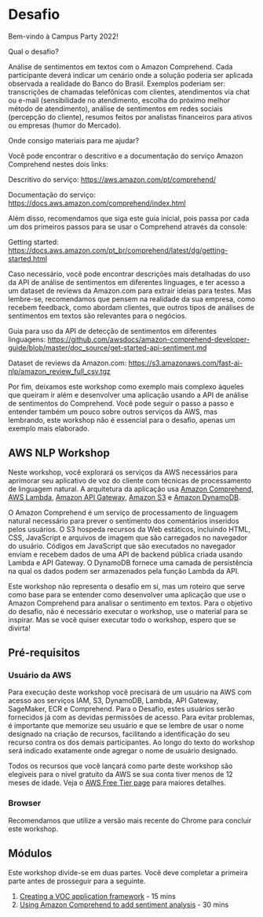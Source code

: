 # Desafio

Bem-vindo à Campus Party 2022!

Qual o desafio?

Análise de sentimentos em textos com o Amazon Comprehend. Cada participante deverá indicar um cenário onde a solução poderia ser aplicada observada a realidade do Banco do Brasil. Exemplos poderiam ser: transcrições de chamadas telefônicas com clientes, atendimentos via chat ou e-mail (sensibilidade no atendimento, escolha do próximo melhor método de atendimento), análise de sentimentos em redes sociais (percepção do cliente), resumos feitos por analistas financeiros para ativos ou empresas (humor do Mercado).

Onde consigo materiais para me ajudar?

Você pode encontrar o descritivo e a documentação do serviço Amazon Comprehend nestes dois links:

Descritivo do serviço: https://aws.amazon.com/pt/comprehend/

Documentação do serviço: https://docs.aws.amazon.com/comprehend/index.html

Além disso, recomendamos que siga este guia inicial, pois passa por cada um dos primeiros passos para se usar o Comprehend através da console: 

Getting started: https://docs.aws.amazon.com/pt_br/comprehend/latest/dg/getting-started.html

Caso necessário, você pode encontrar descrições mais detalhadas do uso da API de análise de sentimentos em diferentes linguages, e ter acesso a um dataset de reviews da Amazon.com para extrair ideias para testes. Mas lembre-se, recomendamos que pensem na realidade da sua empresa, como recebem feedback, como abordam clientes, que outros tipos de análises de sentimentos em textos são relevantes para o negócios.

Guia para uso da API de detecção de sentimentos em diferentes linguagens: https://github.com/awsdocs/amazon-comprehend-developer-guide/blob/master/doc_source/get-started-api-sentiment.md

Dataset de reviews da Amazon.com: https://s3.amazonaws.com/fast-ai-nlp/amazon_review_full_csv.tgz

Por fim, deixamos este workshop como exemplo mais complexo àqueles que queiram ir além e desenvolver uma aplicação usando a API de análise de sentimentos do Comprehend. Você pode seguir o passo a passo e entender também um pouco sobre outros serviços da AWS, mas lembrando, este workshop não é essencial para o desafio, apenas um exemplo mais elaborado.
 
## AWS NLP Workshop

Neste workshop, você explorará os serviços da AWS necessários para aprimorar seu aplicativo de voz do cliente com técnicas de processamento de linguagem natural. A arquitetura da aplicação usa [Amazon Comprehend](https://aws.amazon.com/comprehend/), [AWS Lambda](https://aws.amazon.com/lambda/), [Amazon API Gateway](https://aws.amazon.com/api-gateway/), [Amazon S3](https://aws.amazon.com/s3/) e [Amazon DynamoDB](https://aws.amazon.com/dynamodb/). 
  
O Amazon Comprehend é um serviço de processamento de linguagem natural necessário para prever o sentimento dos comentários inseridos pelos usuários. O S3 hospeda recursos da Web estáticos, incluindo HTML, CSS, JavaScript e arquivos de imagem que são carregados no navegador do usuário. Códigos em JavaScript que são executados no navegador enviam e recebem dados de uma API de backend pública criada usando Lambda e API Gateway. O DynamoDB fornece uma camada de persistência na qual os dados podem ser armazenados pela função Lambda da API.

Este workshop não representa o desafio em si, mas um roteiro que serve como base para se entender como desenvolver uma aplicação que use o Amazon Comprehend para analisar o sentimento em textos. Para o objetivo do desafio, não é necessário executar o workshop, use o material para se inspirar. Mas se você quiser executar todo o workshop, espero que se divirta!

## Pré-requisitos

### Usuário da AWS

Para execução deste workshop você precisará de um usuário na AWS com acesso aos serviços IAM, S3, DynamoDB, Lambda, API Gateway, SageMaker, ECR e Comprehend. Para o Desafio, estes usuários serão fornecidos já com as devidas permissões de acesso. Para evitar problemas, é importante que memorize seu usuário e que se lembre de usar o nome designado na criação de recursos, facilitando a identificação do seu recurso contra os dos demais participantes. Ao longo do texto do workshop será indicado exatamente onde agregar o nome de usuário designado.

Todos os recursos que você lançará como parte deste workshop são elegíveis para o nível gratuito da AWS se sua conta tiver menos de 12 meses de idade. Veja o [AWS Free Tier page](https://aws.amazon.com/free/) para maiores detalhes.

### Browser

Recomendamos que utilize a versão mais recente do Chrome para concluir este workshop.

## Módulos

Este workshop divide-se em duas partes. Você deve completar a primeira parte antes de prosseguir para a seguinte.

1. [Creating a VOC application framework](1_VocFramework) - 15 mins
2. [Using Amazon Comprehend to add sentiment analysis](2_SentimentAnalysis) - 30 mins
